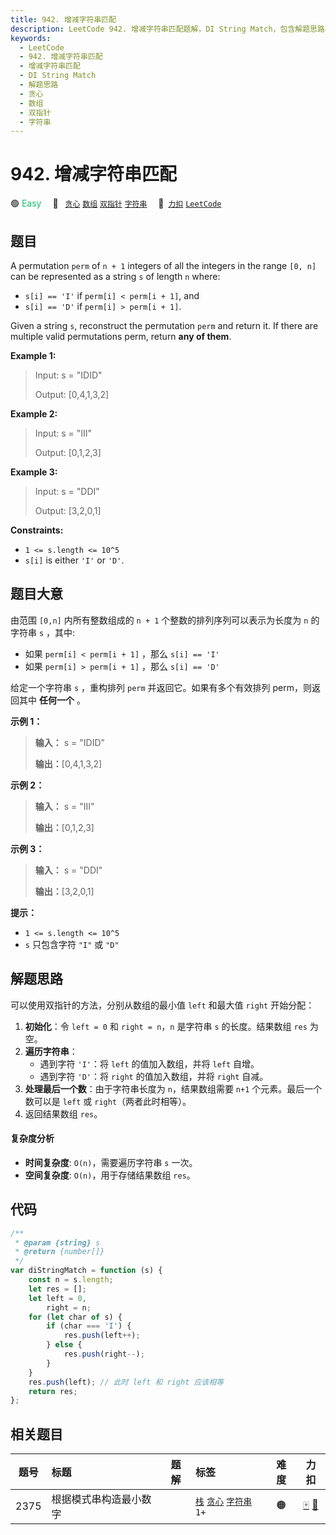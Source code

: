 ```yaml
---
title: 942. 增减字符串匹配
description: LeetCode 942. 增减字符串匹配题解，DI String Match，包含解题思路、复杂度分析以及完整的 JavaScript 代码实现。
keywords:
  - LeetCode
  - 942. 增减字符串匹配
  - 增减字符串匹配
  - DI String Match
  - 解题思路
  - 贪心
  - 数组
  - 双指针
  - 字符串
---
```


# 942. 增减字符串匹配

🟢 <font color=#15bd66>Easy</font>&emsp; 🔖&ensp; [`贪心`](/tag/greedy.md) [`数组`](/tag/array.md) [`双指针`](/tag/two-pointers.md) [`字符串`](/tag/string.md)&emsp; 🔗&ensp;[`力扣`](https://leetcode.cn/problems/di-string-match) [`LeetCode`](https://leetcode.com/problems/di-string-match)

## 题目

A permutation `perm` of `n + 1` integers of all the integers in the range `[0,
n]` can be represented as a string `s` of length `n` where:

- `s[i] == 'I'` if `perm[i] < perm[i + 1]`, and
- `s[i] == 'D'` if `perm[i] > perm[i + 1]`.

Given a string `s`, reconstruct the permutation `perm` and return it. If there
are multiple valid permutations perm, return **any of them**.

**Example 1:**

> Input: s = "IDID"
>
> Output: [0,4,1,3,2]

**Example 2:**

> Input: s = "III"
>
> Output: [0,1,2,3]

**Example 3:**

> Input: s = "DDI"
>
> Output: [3,2,0,1]

**Constraints:**

- `1 <= s.length <= 10^5`
- `s[i]` is either `'I'` or `'D'`.

## 题目大意

由范围 `[0,n]` 内所有整数组成的 `n + 1` 个整数的排列序列可以表示为长度为 `n` 的字符串 `s` ，其中:

- 如果 `perm[i] < perm[i + 1]` ，那么 `s[i] == 'I'`
- 如果 `perm[i] > perm[i + 1]` ，那么 `s[i] == 'D'`

给定一个字符串 `s` ，重构排列 `perm` 并返回它。如果有多个有效排列 perm，则返回其中 **任何一个** 。

**示例 1：**

> **输入：** s = "IDID"
>
> **输出：**[0,4,1,3,2]

**示例 2：**

> **输入：** s = "III"
>
> **输出：**[0,1,2,3]

**示例 3：**

> **输入：** s = "DDI"
>
> **输出：**[3,2,0,1]

**提示：**

- `1 <= s.length <= 10^5`
- `s` 只包含字符 `"I"` 或 `"D"`

## 解题思路

可以使用双指针的方法，分别从数组的最小值 `left` 和最大值 `right` 开始分配：

1. **初始化**：令 `left = 0` 和 `right = n`，`n` 是字符串 `s` 的长度。结果数组 `res` 为空。
2. **遍历字符串**：
   - 遇到字符 `'I'`：将 `left` 的值加入数组，并将 `left` 自增。
   - 遇到字符 `'D'`：将 `right` 的值加入数组，并将 `right` 自减。
3. **处理最后一个数**：由于字符串长度为 `n`，结果数组需要 `n+1` 个元素。最后一个数可以是 `left` 或 `right`（两者此时相等）。
4. 返回结果数组 `res`。

#### 复杂度分析

- **时间复杂度**: `O(n)`，需要遍历字符串 `s` 一次。
- **空间复杂度**: `O(n)`，用于存储结果数组 `res`。

## 代码

```javascript
/**
 * @param {string} s
 * @return {number[]}
 */
var diStringMatch = function (s) {
	const n = s.length;
	let res = [];
	let left = 0,
		right = n;
	for (let char of s) {
		if (char === 'I') {
			res.push(left++);
		} else {
			res.push(right--);
		}
	}
	res.push(left); // 此时 left 和 right 应该相等
	return res;
};
```

## 相关题目

<!-- prettier-ignore -->
| 题号 | 标题 | 题解 | 标签 | 难度 | 力扣 |
| :------: | :------ | :------: | :------ | :------: | :------: |
| 2375 | 根据模式串构造最小数字 |  |  [`栈`](/tag/stack.md) [`贪心`](/tag/greedy.md) [`字符串`](/tag/string.md) `1+` | 🟠 | [🀄️](https://leetcode.cn/problems/construct-smallest-number-from-di-string) [🔗](https://leetcode.com/problems/construct-smallest-number-from-di-string) |